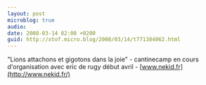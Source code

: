 ```yaml
---
layout: post
microblog: true
audio: 
date: 2008-03-14 02:00 +0200
guid: http://xtof.micro.blog/2008/03/14/t771384062.html
---
```

"Lions attachons et gigotons dans la joie" - cantinecamp en cours d'organisation avec eric de rugy début avril - [www.nekid.fr](http://www.nekid.fr/)
